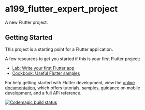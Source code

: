 # a199_flutter_expert_project

A new Flutter project.

## Getting Started

This project is a starting point for a Flutter application.

A few resources to get you started if this is your first Flutter project:

- [Lab: Write your first Flutter app](https://docs.flutter.dev/get-started/codelab)
- [Cookbook: Useful Flutter samples](https://docs.flutter.dev/cookbook)

For help getting started with Flutter development, view the
[online documentation](https://docs.flutter.dev/), which offers tutorials,
samples, guidance on mobile development, and a full API reference.

[![Codemagic build status](https://api.codemagic.io/apps/64f3190ce8fcfbf58cc29d1b/64f3190ce8fcfbf58cc29d1a/status_badge.svg)](https://codemagic.io/apps/64f3190ce8fcfbf58cc29d1b/64f3190ce8fcfbf58cc29d1a/latest_build)

